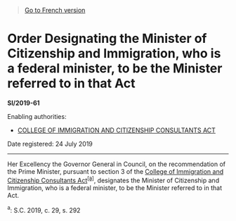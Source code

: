 > [Go to French version](/fr/Règlements/Textes%20réglementaires/2019/61.md)

# Order Designating the Minister of Citizenship and Immigration, who is a federal minister, to be the Minister referred to in that Act

**SI/2019-61**

Enabling authorities: 
- [COLLEGE OF IMMIGRATION AND CITIZENSHIP CONSULTANTS ACT](/en/Acts/Statutes%20of%20Canada/2019/c.%2029,%20s.%20292.md)

Date registered: 24 July 2019

----------

Her Excellency the Governor General in Council, on the recommendation of the Prime Minister, pursuant to section 3 of the [College of Immigration and Citizenship Consultants Act](/en/Acts/Statutes%20of%20Canada/2019/c.%2029,%20s.%20292.md)<sup><a href='#fn_81000-3-1811_hq_24851'>[a]</a></sup>, designates the Minister of Citizenship and Immigration, who is a federal minister, to be the Minister referred to in that Act.

<a name='fn_81000-3-1811_hq_24851'><sup>a</sup></a>: S.C. 2019, c. 29, s. 292<br />


